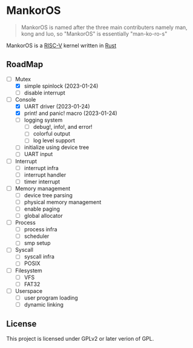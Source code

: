 # MankorOS

> MankorOS is named after the three main contributers
> namely man, kong and luo, so "MankorOS" is essentially "man-ko-ro-s"

MankorOS is a [RISC-V](https://riscv.org/) kernel written in [Rust](https://www.rust-lang.org/)

## RoadMap
- [ ] Mutex
    - [x] simple spinlock (2023-01-24)
    - [ ] disable interrupt
- [ ] Console
    - [x] UART driver (2023-01-24)
    - [x] print! and panic! macro (2023-01-24)
    - [ ] logging system
        - [ ] debug!, info!, and error!
        - [ ] colorful output
        - [ ] log level support
    - [ ] initialize using device tree
    - [ ] UART input
- [ ] Interrupt
    - [ ] interrupt infra
    - [ ] interrupt handler
    - [ ] timer interrupt
- [ ] Memory management
    - [ ] device tree parsing
    - [ ] physical memory management
    - [ ] enable paging
    - [ ] global allocator
- [ ] Process
    - [ ] process infra
    - [ ] scheduler
    - [ ] smp setup
- [ ] Syscall
    - [ ] syscall infra
    - [ ] POSIX
- [ ] Filesystem
    - [ ] VFS
    - [ ] FAT32
- [ ] Userspace
    - [ ] user program loading
    - [ ] dynamic linking

## License

This project is licensed under GPLv2 or later verion of GPL.